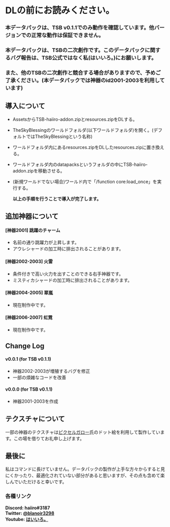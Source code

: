 # DLの前にお読みください。
### 本データパックは、TSB v0.1.1でのみ動作を確認しています。他バージョンでの正常な動作は保証できません。
### 本データパックは、TSBの二次創作です。このデータパックに関するバグ報告は、TSB公式ではなく私(はいいろ。)にお願いします。
### また、他のTSBの二次創作と競合する場合がありますので、予めご了承ください。(本データパックでは神器のid2001-2003を利用しています)
## 導入について
- AssetsからTSB-haiiro-addon.zipとresources.zipをDLする。
- TheSkyBlessingのワールドフォルダ(以下ワールドフォルダ)を開く。(デフォルトではTheSkyBlessingという名称)
- ワールドフォルダ内にあるresources.zipをDLしたresources.zipに置き換える。
- ワールドフォルダ内のdatapacksというフォルダの中にTSB-haiiro-addon.zipを移動させる。
- (新規ワールドでない場合)ワールド内で「/function core:load_once」を実行する。

  **以上の手順を行うことで導入が完了します。**
## 追加神器について
#### [神器2001] 跳躍のチャーム
- 名前の通り跳躍力が上昇します。
- アウレシャードの加工時に排出されることがあります。
#### [神器2002-2003] 火雷
- 条件付きで高い火力を出すことのできる右手神器です。
- ミスティカシャードの加工時に排出されることがあります。
#### [神器2004-2005] 翠嵐
- 現在制作中です。
#### [神器2006-2007] 虹霓
- 現在制作中です。
## Change Log
#### v0.0.1 (for TSB v0.1.1)
- 神器2002-2003が増殖するバグを修正
- 一部の煩雑なコードを改善
#### v0.0.0 (for TSB v0.1.1)
- 神器2001-2003を作成
## テクスチャについて
一部の神器のテクスチャは[ピクセルガロー](https://hpgpixer.jp/)氏のドット絵を利用して製作しています。この場を借りてお礼申し上げます。
## 最後に
私はコマンドに長けていません。データパックの製作が上手な方々からすると見にくかったり、最適化されていない部分があると思いますが、その点も含めて楽しんでいただけると幸いです。  
### 各種リンク
**Discord: haiiro#3187**  
**Twitter: [@blanoir3298](https://twitter.com/blanoir3298)**  
**Youtube: [はいいろ。](https://www.youtube.com/channel/UC4HoswwsCjgVmZlmhZ0Dpbg)**